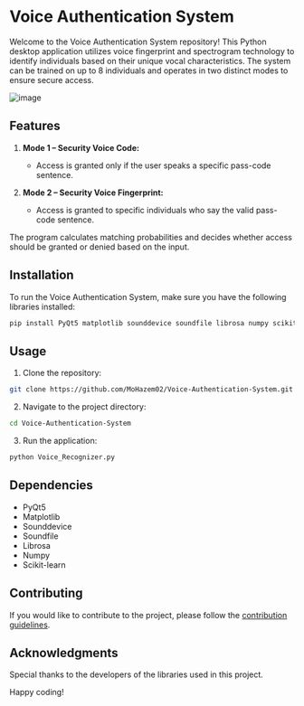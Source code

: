 # Voice Authentication System

Welcome to the Voice Authentication System repository! This Python desktop application utilizes voice fingerprint and spectrogram technology to identify individuals based on their unique vocal characteristics. The system can be trained on up to 8 individuals and operates in two distinct modes to ensure secure access.

![image](https://github.com/MoHazem02/Voice-Authentication-System/assets/66066832/7fd74c5b-d8d1-4553-acc2-f60a5598b5e4)


## Features

1. **Mode 1 – Security Voice Code:**
   - Access is granted only if the user speaks a specific pass-code sentence.
   
2. **Mode 2 – Security Voice Fingerprint:**
   - Access is granted to specific individuals who say the valid pass-code sentence.
   
The program calculates matching probabilities and decides whether access should be granted or denied based on the input.

## Installation

To run the Voice Authentication System, make sure you have the following libraries installed:

```bash
pip install PyQt5 matplotlib sounddevice soundfile librosa numpy scikit-learn
```

## Usage

1. Clone the repository:

```bash
git clone https://github.com/MoHazem02/Voice-Authentication-System.git
```

2. Navigate to the project directory:

```bash
cd Voice-Authentication-System
```

3. Run the application:

```bash
python Voice_Recognizer.py
```

## Dependencies

- PyQt5
- Matplotlib
- Sounddevice
- Soundfile
- Librosa
- Numpy
- Scikit-learn


## Contributing

If you would like to contribute to the project, please follow the [contribution guidelines](CONTRIBUTING.md).

## Acknowledgments

Special thanks to the developers of the libraries used in this project.

Happy coding!
